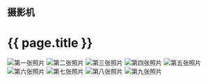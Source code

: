 ## 摄影机


<h1>{{ page.title }}</h1>

<div class="photo-gallery">
  <img src="{{ '/assets/images/first-image.jpeg' | relative_url }}" alt="第一张照片">
  <img src="{{ '/assets/images/second-image.jpeg' | relative_url }}" alt="第二张照片">
  <img src="{{ '/assets/images/third-image.jpeg' | relative_url }}" alt="第三张照片">
  <img src="{{ '/assets/images/fourth-image.jpeg' | relative_url }}" alt="第四张照片">
  <img src="{{ '/assets/images/fifth-image.jpeg' | relative_url }}" alt="第五张照片">
  <img src="{{ '/assets/images/sixth-image.jpeg' | relative_url }}" alt="第六张照片">
  <img src="{{ '/assets/images/seventh-image.jpeg' | relative_url }}" alt="第七张照片">
  <img src="{{ '/assets/images/eighth-image.jpeg' | relative_url }}" alt="第八张照片">
  <img src="{{ '/assets/images/ninth-image.jpeg' | relative_url }}" alt="第九张照片">
</div>
